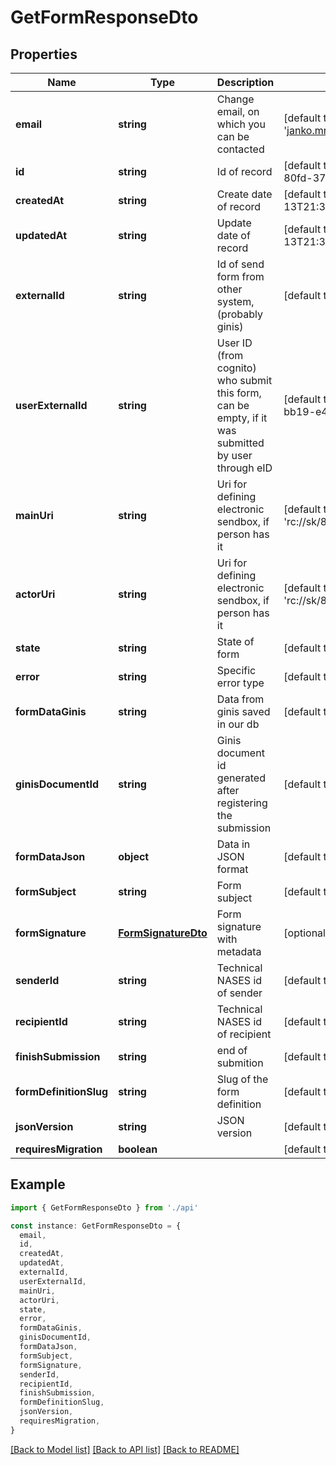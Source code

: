 # GetFormResponseDto

## Properties

| Name                   | Type                                        | Description                                                                                        | Notes                                               |
| ---------------------- | ------------------------------------------- | -------------------------------------------------------------------------------------------------- | --------------------------------------------------- |
| **email**              | **string**                                  | Change email, on which you can be contacted                                                        | [default to 'janko.mrkvicka@bratislava.sk']         |
| **id**                 | **string**                                  | Id of record                                                                                       | [default to 'f69559da-5eca-4ed7-80fd-370d09dc3632'] |
| **createdAt**          | **string**                                  | Create date of record                                                                              | [default to 2025-06-13T21:37:40.590Z]               |
| **updatedAt**          | **string**                                  | Update date of record                                                                              | [default to 2025-06-13T21:37:40.590Z]               |
| **externalId**         | **string**                                  | Id of send form from other system, (probably ginis)                                                | [default to '12345']                                |
| **userExternalId**     | **string**                                  | User ID (from cognito) who submit this form, can be empty, if it was submitted by user through eID | [default to 'e5c84a71-5985-40c7-bb19-e4ad22eda41c'] |
| **mainUri**            | **string**                                  | Uri for defining electronic sendbox, if person has it                                              | [default to 'rc://sk/8808080000/jozko_mrkvicka']    |
| **actorUri**           | **string**                                  | Uri for defining electronic sendbox, if person has it                                              | [default to 'rc://sk/8808080000/jozko_mrkvicka']    |
| **state**              | **string**                                  | State of form                                                                                      | [default to StateEnum_Draft]                        |
| **error**              | **string**                                  | Specific error type                                                                                | [default to ErrorEnum_None]                         |
| **formDataGinis**      | **string**                                  | Data from ginis saved in our db                                                                    | [default to '<XML ...>']                            |
| **ginisDocumentId**    | **string**                                  | Ginis document id generated after registering the submission                                       | [default to 'MAG0X03RZC97']                         |
| **formDataJson**       | **object**                                  | Data in JSON format                                                                                | [default to undefined]                              |
| **formSubject**        | **string**                                  | Form subject                                                                                       | [default to undefined]                              |
| **formSignature**      | [**FormSignatureDto**](FormSignatureDto.md) | Form signature with metadata                                                                       | [optional] [default to undefined]                   |
| **senderId**           | **string**                                  | Technical NASES id of sender                                                                       | [default to 'eba_1234']                             |
| **recipientId**        | **string**                                  | Technical NASES id of recipient                                                                    | [default to 'eba_1234']                             |
| **finishSubmission**   | **string**                                  | end of submition                                                                                   | [default to undefined]                              |
| **formDefinitionSlug** | **string**                                  | Slug of the form definition                                                                        | [default to undefined]                              |
| **jsonVersion**        | **string**                                  | JSON version                                                                                       | [default to undefined]                              |
| **requiresMigration**  | **boolean**                                 |                                                                                                    | [default to undefined]                              |

## Example

```typescript
import { GetFormResponseDto } from './api'

const instance: GetFormResponseDto = {
  email,
  id,
  createdAt,
  updatedAt,
  externalId,
  userExternalId,
  mainUri,
  actorUri,
  state,
  error,
  formDataGinis,
  ginisDocumentId,
  formDataJson,
  formSubject,
  formSignature,
  senderId,
  recipientId,
  finishSubmission,
  formDefinitionSlug,
  jsonVersion,
  requiresMigration,
}
```

[[Back to Model list]](../README.md#documentation-for-models) [[Back to API list]](../README.md#documentation-for-api-endpoints) [[Back to README]](../README.md)
